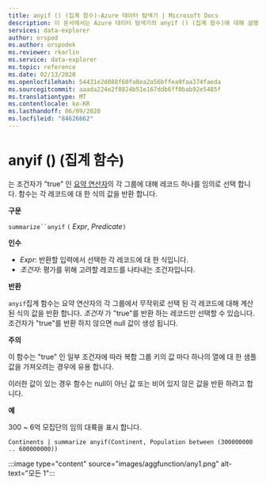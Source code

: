 ```yaml
---
title: anyif () (집계 함수)-Azure 데이터 탐색기 | Microsoft Docs
description: 이 문서에서는 Azure 데이터 탐색기의 anyif () (집계 함수)에 대해 설명 합니다.
services: data-explorer
author: orspod
ms.author: orspodek
ms.reviewer: rkarlin
ms.service: data-explorer
ms.topic: reference
ms.date: 02/13/2020
ms.openlocfilehash: 54431e2d088f60fa8ea2a56bffea9faa374faeda
ms.sourcegitcommit: aaada224e2f8824b51e167ddb6ff0bab92e5485f
ms.translationtype: MT
ms.contentlocale: ko-KR
ms.lasthandoff: 06/09/2020
ms.locfileid: "84626662"
---
```

# <a name="anyif-aggregation-function"></a>anyif () (집계 함수)

는 조건자가 "true" 인 [요약 연산자](summarizeoperator.md)의 각 그룹에 대해 레코드 하나를 임의로 선택 합니다. 함수는 각 레코드에 대 한 식의 값을 반환 합니다.

**구문**

`summarize``anyif` `(` *Expr*, *Predicate*`)`

**인수**

* *Expr*: 반환할 입력에서 선택한 각 레코드에 대 한 식입니다.
* *조건자*: 평가를 위해 고려할 레코드를 나타내는 조건자입니다.

**반환**

`anyif`집계 함수는 요약 연산자의 각 그룹에서 무작위로 선택 된 각 레코드에 대해 계산 된 식의 값을 반환 합니다. *조건자* 가 "true"를 반환 하는 레코드만 선택할 수 있습니다. 조건자가 "true"를 반환 하지 않으면 null 값이 생성 됩니다.

**주의**

이 함수는 "true" 인 일부 조건자에 따라 복합 그룹 키의 값 마다 하나의 열에 대 한 샘플 값을 가져오려는 경우에 유용 합니다.

이러한 값이 있는 경우 함수는 null이 아닌 값 또는 비어 있지 않은 값을 반환 하려고 합니다.

**예**

300 ~ 6억 모집단의 임의 대륙을 표시 합니다.

```kusto
Continents | summarize anyif(Continent, Population between (300000000 .. 600000000))
```

:::image type="content" source="images/aggfunction/any1.png" alt-text="모든 1":::

